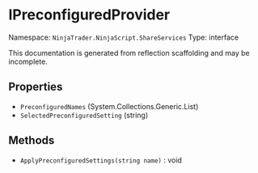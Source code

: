 # IPreconfiguredProvider

Namespace: `NinjaTrader.NinjaScript.ShareServices`
Type: interface

This documentation is generated from reflection scaffolding and may be incomplete.

## Properties
- `PreconfiguredNames` (System.Collections.Generic.List<string>)
- `SelectedPreconfiguredSetting` (string)

## Methods
- `ApplyPreconfiguredSettings(string name)` : void
